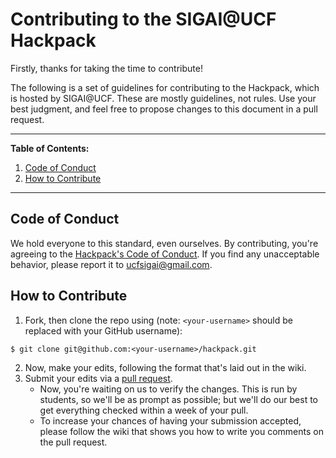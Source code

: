 # Contributing to the SIGAI@UCF Hackpack

Firstly, thanks for taking the time to contribute! 

The following is a set of guidelines for contributing to the Hackpack, which is hosted by SIGAI@UCF. 
These are mostly guidelines, not rules. 
Use your best judgment, and feel free to propose changes to this document in a pull request.

---

**Table of Contents:**
1. [Code of Conduct](#code-of-conduct)
1. [How to Contribute](#how-to-contribute)

---

## Code of Conduct
We hold everyone to this standard, even ourselves.
By contributing, you're agreeing to the [Hackpack's Code of Conduct](CODE_OF_CONDUCT.md).
If you find any unacceptable behavior, please report it to ucfsigai@gmail.com.

## How to Contribute
1. Fork, then clone the repo using (note: `<your-username>` should be replaced with your GitHub username):
```
$ git clone git@github.com:<your-username>/hackpack.git
```
2. Now, make your edits, following the format that's laid out in the wiki.
3. Submit your edits via a [pull request](https://github.com/ucfsigai/hackpack/compare/).
   - Now, you're waiting on us to verify the changes. This is run by students, so we'll be as prompt as possible; 
   but we'll do our best to get everything checked within a week of your pull.
   - To increase your chances of having your submission accepted, please follow the wiki that shows you how to write you comments on the pull request.
